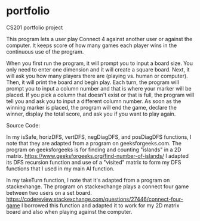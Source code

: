 # portfolio
CS201 portfolio project

This program lets a user play Connect 4 against another user or against the computer. It keeps score of how many games each player wins in the continuous use of the program.

When you first run the program, it will prompt you to input a board size. You only need to enter one dimension and it will create a square board.
Next, it will ask you how many players there are (playing vs. human or computer).
Then, it will print the board and begin play. Each turn, the program will prompt you to input a column number and that is where your marker will be placed. If you pick a column that doesn't exist or that is full, the program will tell you and ask you to input a different column number. 
As soon as the winning marker is placed, the program will end the game, declare the winner, display the total score, and ask you if you want to play again.


Source Code:

In my isSafe, horizDFS, vertDFS, negDiagDFS, and posDiagDFS functions, I note that they are adapted from a program on geeksforgeeks.com. The program on geeksforgeeks is for finding and counting "islands" in a 2D matrix. https://www.geeksforgeeks.org/find-number-of-islands/
I adapted its DFS recursion function and use of a "visited" matrix to form my DFS functions that I used in my main AI function.

In my takeTurn function, I note that it's adapted from a program on stackexhange. The program on stackexchange plays a connect four game between two users on a set board. https://codereview.stackexchange.com/questions/27446/connect-four-game
I borrowed this function and adapted it to work for my 2D matrix board and also when playing against the computer.
